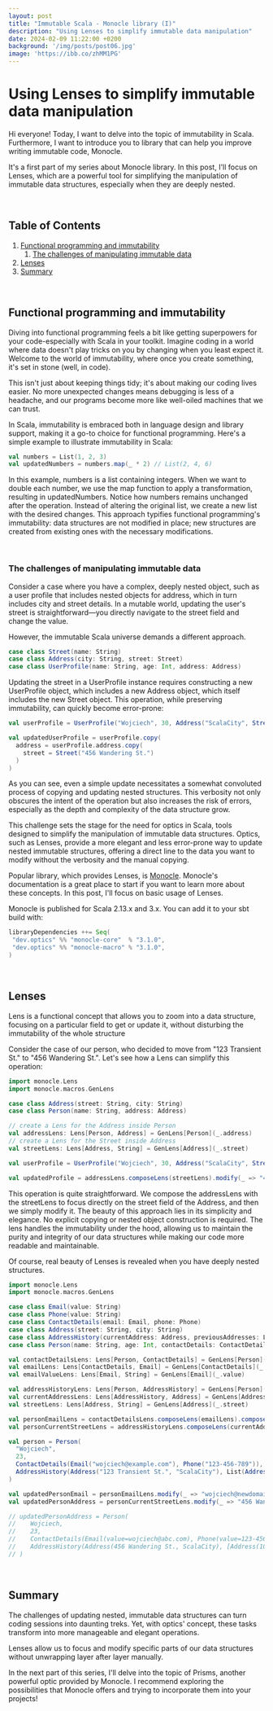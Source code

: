 ```yaml
---
layout: post
title: "Immutable Scala - Monocle library (I)"
description: "Using Lenses to simplify immutable data manipulation"
date: 2024-02-09 11:22:00 +0200
background: '/img/posts/post06.jpg'
image: 'https://ibb.co/zhMM1PG'
---
```


# Using Lenses to simplify immutable data manipulation

Hi everyone! Today, I want to delve into the topic of immutability in Scala.
Furthermore, I want to introduce you to library that can help you improve writing immutable code, Monocle.

It's a first part of my series about Monocle library. In this post, I'll focus on Lenses, 
which are a powerful tool for simplifying the manipulation of immutable data structures, especially when they are deeply nested.

&nbsp;
## Table of Contents

1. [Functional programming and immutability](#functional-programming-and-immutability)
    1. [The challenges of manipulating immutable data](#the-challenges-of-manipulating-immutable-data)
2. [Lenses](#lenses)
3. [Summary](#summary)

&nbsp;
## Functional programming and immutability

Diving into functional programming feels a bit like getting superpowers for your code-especially with Scala in your toolkit.
Imagine coding in a world where data doesn't play tricks on you by changing when you least expect it. 
Welcome to the world of immutability, where once you create something, it's set in stone (well, in code). 

This isn't just about keeping things tidy; it's about making our coding lives easier. 
No more unexpected changes means debugging is less of a headache, and our programs become more like well-oiled machines that we can trust. 

In Scala, immutability is embraced both in language design and library support, making it a go-to choice for functional programming. 
Here's a simple example to illustrate immutability in Scala:

```scala
val numbers = List(1, 2, 3)
val updatedNumbers = numbers.map(_ * 2) // List(2, 4, 6)
```

In this example, numbers is a list containing integers. When we want to double each number, we use the map function to apply a transformation, resulting in updatedNumbers. 
Notice how numbers remains unchanged after the operation. Instead of altering the original list, we create a new list with the desired changes. 
This approach typifies functional programming's immutability: data structures are not modified in place; new structures are created from existing ones with the necessary modifications.

&nbsp;
### The challenges of manipulating immutable data

Consider a case where you have a complex, deeply nested object, such as a user profile that includes nested objects for address, which in turn includes city and street details. 
In a mutable world, updating the user's street is straightforward—you directly navigate to the street field and change the value. 

However, the immutable Scala universe demands a different approach.

```scala
case class Street(name: String)
case class Address(city: String, street: Street)
case class UserProfile(name: String, age: Int, address: Address)
```

Updating the street in a UserProfile instance requires constructing a new UserProfile object, which includes a new Address object, which itself includes the new Street object. 
This operation, while preserving immutability, can quickly become error-prone:

```scala
val userProfile = UserProfile("Wojciech", 30, Address("ScalaCity", Street("123 Transient St.")))

val updatedUserProfile = userProfile.copy(
  address = userProfile.address.copy(
    street = Street("456 Wandering St.")
  )
)
```

As you can see, even a simple update necessitates a somewhat convoluted process of copying and updating nested structures. 
This verbosity not only obscures the intent of the operation but also increases the risk of errors, 
especially as the depth and complexity of the data structure grow.

This challenge sets the stage for the need for optics in Scala, tools designed to simplify the manipulation of immutable data structures.
Optics, such as Lenses, provide a more elegant and less error-prone way to update nested immutable structures, 
offering a direct line to the data you want to modify without the verbosity and the manual copying.

Popular library, which provides Lenses, is [Monocle](https://www.optics.dev/Monocle/). 
Monocle's documentation is a great place to start if you want to learn more about these concepts. In this post, I'll focus on basic usage of Lenses.


Monocle is published for Scala 2.13.x and 3.x. You can add it to your sbt build with:

```scala
libraryDependencies ++= Seq(
 "dev.optics" %% "monocle-core"  % "3.1.0",
 "dev.optics" %% "monocle-macro" % "3.1.0",
)
```

&nbsp;
## Lenses

Lens is a functional concept that allows you to zoom into a data structure, 
focusing on a particular field to get or update it, without disturbing the immutability of the whole structure

Consider the case of our person, who decided to move from "123 Transient St." to "456 Wandering St.".
Let's see how a Lens can simplify this operation:

```scala
import monocle.Lens
import monocle.macros.GenLens

case class Address(street: String, city: String)
case class Person(name: String, address: Address)

// create a Lens for the Address inside Person
val addressLens: Lens[Person, Address] = GenLens[Person](_.address)
// create a Lens for the Street inside Address
val streetLens: Lens[Address, String] = GenLens[Address](_.street)

val userProfile = UserProfile("Wojciech", 30, Address("ScalaCity", Street("123 Transient St.")))

val updatedProfile = addressLens.composeLens(streetLens).modify(_ => "456 Wandering St.")(userProfile)
```

This operation is quite straightforward. We compose the addressLens with the streetLens to focus directly on the street field of the Address,
and then we simply modify it. The beauty of this approach lies in its simplicity and elegance. 
No explicit copying or nested object construction is required. The lens handles the immutability under the hood,
allowing us to maintain the purity and integrity of our data structures while making our code more readable and maintainable.

Of course, real beauty of Lenses is revealed when you have deeply nested structures.

```scala
import monocle.Lens
import monocle.macros.GenLens

case class Email(value: String)
case class Phone(value: String)
case class ContactDetails(email: Email, phone: Phone)
case class Address(street: String, city: String)
case class AddressHistory(currentAddress: Address, previousAddresses: List[Address])
case class Person(name: String, age: Int, contactDetails: ContactDetails, addressHistory: AddressHistory)

val contactDetailsLens: Lens[Person, ContactDetails] = GenLens[Person](_.contactDetails)
val emailLens: Lens[ContactDetails, Email] = GenLens[ContactDetails](_.email)
val emailValueLens: Lens[Email, String] = GenLens[Email](_.value)

val addressHistoryLens: Lens[Person, AddressHistory] = GenLens[Person](_.addressHistory)
val currentAddressLens: Lens[AddressHistory, Address] = GenLens[AddressHistory](_.currentAddress)
val streetLens: Lens[Address, String] = GenLens[Address](_.street)

val personEmailLens = contactDetailsLens.composeLens(emailLens).composeLens(emailValueLens)
val personCurrentStreetLens = addressHistoryLens.composeLens(currentAddressLens).composeLens(streetLens)

val person = Person(
  "Wojciech",
  23,
  ContactDetails(Email("wojciech@example.com"), Phone("123-456-789")),
  AddressHistory(Address("123 Transient St.", "ScalaCity"), List(Address("101 Initial Way", "BeginnersTown")))
)

val updatedPersonEmail = personEmailLens.modify(_ => "wojciech@newdomain.com")(person)
val updatedPersonAddress = personCurrentStreetLens.modify(_ => "456 Wandering St.")(updatedPersonEmail)

// updatedPersonAddress = Person(
//    Wojciech,
//    23,
//    ContactDetails(Email(value=wojciech@abc.com), Phone(value=123-456-789)), 
//    AddressHistory(Address(456 Wandering St., ScalaCity), [Address(101 Initial Way, BeginnersTown)])
// )
```

&nbsp;
## Summary

The challenges of updating nested, immutable data structures can turn coding sessions into daunting treks. 
Yet, with optics' concept, these tasks transform into more manageable and elegant operations.

Lenses allow us to focus and modify specific parts of our data structures without unwrapping layer after layer manually.

In the next part of this series, I'll delve into the topic of Prisms, another powerful optic provided by Monocle. 
I recommend exploring the possibilities that Monocle offers and trying to incorporate them into your projects!
<br/><br/>

<script src="https://utteranc.es/client.js"
        repo="wszlosek/DevDawn"
        issue-term="title"
        theme="github-light"
        crossorigin="anonymous"
        async>
</script>
